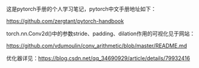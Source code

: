这是pytorch手册的个人学习笔记，pytorch中文手册地址如下：

https://github.com/zergtant/pytorch-handbook

torch.nn.Conv2d()中的参数stride、padding、dilation作用的可视化见于网站：

https://github.com/vdumoulin/conv_arithmetic/blob/master/README.md


优化器详见：https://blog.csdn.net/qq_34690929/article/details/79932416
